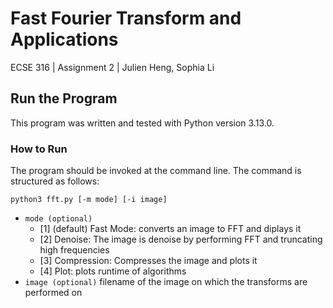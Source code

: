 # Fast Fourier Transform and Applications 
ECSE 316 | Assignment 2 | Julien Heng, Sophia Li

## Run the Program
This program was written and tested with Python version 3.13.0.

### How to Run

The program should be invoked at the command line. The command is structured as follows:
```
python3 fft.py [-m mode] [-i image]
```
- `mode (optional)`
    - [1] (default) Fast Mode: converts an image to FFT and diplays it
    - [2] Denoise: The image is denoise by performing FFT and truncating high frequencies
    - [3] Compression: Compresses the image and plots it 
    - [4] Plot: plots runtime of algorithms 
- `image (optional)` filename of the image on which the transforms are performed on 
```